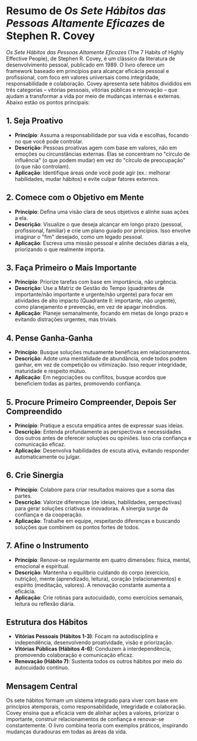 # Resumo de *Os Sete Hábitos das Pessoas Altamente Eficazes* de Stephen R. Covey

*Os Sete Hábitos das Pessoas Altamente Eficazes* (The 7 Habits of Highly Effective People), de Stephen R. Covey, é um clássico da literatura de desenvolvimento pessoal, publicado em 1989. O livro oferece um framework baseado em princípios para alcançar eficácia pessoal e profissional, com foco em valores universais como integridade, responsabilidade e colaboração. Covey apresenta sete hábitos divididos em três categorias – vitórias pessoais, vitórias públicas e renovação – que ajudam a transformar a vida por meio de mudanças internas e externas. Abaixo estão os pontos principais:

## 1. Seja Proativo
- **Princípio**: Assuma a responsabilidade por sua vida e escolhas, focando no que você pode controlar.
- **Descrição**: Pessoas proativas agem com base em valores, não em emoções ou circunstâncias externas. Elas se concentram no "círculo de influência" (o que podem mudar) em vez do "círculo de preocupação" (o que não controlam).
- **Aplicação**: Identifique áreas onde você pode agir (ex.: melhorar habilidades, mudar hábitos) e evite culpar fatores externos.

## 2. Comece com o Objetivo em Mente
- **Princípio**: Defina uma visão clara de seus objetivos e alinhe suas ações a ela.
- **Descrição**: Visualize o que deseja alcançar em longo prazo (pessoal, profissional, familiar) e crie um plano guiado por princípios. Isso envolve imaginar o "fim" desejado, como um legado pessoal.
- **Aplicação**: Escreva uma missão pessoal e alinhe decisões diárias a ela, priorizando o que realmente importa.

## 3. Faça Primeiro o Mais Importante
- **Princípio**: Priorize tarefas com base em importância, não urgência.
- **Descrição**: Use a Matriz de Gestão do Tempo (quadrantes de importante/não importante e urgente/não urgente) para focar em atividades de alto impacto (Quadrante II: importante, não urgente), como planejamento e prevenção, em vez de apagar incêndios.
- **Aplicação**: Planeje semanalmente, focando em metas de longo prazo e evitando distrações urgentes, mas triviais.

## 4. Pense Ganha-Ganha
- **Princípio**: Busque soluções mutuamente benéficas em relacionamentos.
- **Descrição**: Adote uma mentalidade de abundância, onde todos podem ganhar, em vez de competição ou vitimização. Isso requer integridade, maturidade e respeito mútuo.
- **Aplicação**: Em negociações ou conflitos, busque acordos que beneficiem todas as partes, promovendo confiança.

## 5. Procure Primeiro Compreender, Depois Ser Compreendido
- **Princípio**: Pratique a escuta empática antes de expressar suas ideias.
- **Descrição**: Entenda profundamente as perspectivas e necessidades dos outros antes de oferecer soluções ou opiniões. Isso cria confiança e comunicação eficaz.
- **Aplicação**: Desenvolva habilidades de escuta ativa, evitando responder automaticamente ou julgar.

## 6. Crie Sinergia
- **Princípio**: Colabore para criar resultados maiores que a soma das partes.
- **Descrição**: Valorize diferenças (de ideias, habilidades, perspectivas) para gerar soluções criativas e inovadoras. A sinergia surge da confiança e da cooperação.
- **Aplicação**: Trabalhe em equipe, respeitando diferenças e buscando soluções que combinem os pontos fortes de todos.

## 7. Afine o Instrumento
- **Princípio**: Renove-se regularmente em quatro dimensões: física, mental, emocional e espiritual.
- **Descrição**: Mantenha o equilíbrio cuidando do corpo (exercício, nutrição), mente (aprendizado, leitura), coração (relacionamentos) e espírito (meditação, valores). A renovação constante aumenta a eficácia.
- **Aplicação**: Crie rotinas para autocuidado, como exercícios semanais, leitura ou reflexão diária.

## Estrutura dos Hábitos
- **Vitórias Pessoais (Hábitos 1-3)**: Focam na autodisciplina e independência, desenvolvendo proatividade, visão e priorização.
- **Vitórias Públicas (Hábitos 4-6)**: Conduzem à interdependência, promovendo colaboração e comunicação eficaz.
- **Renovação (Hábito 7)**: Sustenta todos os outros hábitos por meio do autocuidado contínuo.

## Mensagem Central
Os sete hábitos formam um sistema integrado para viver com base em princípios atemporais, como responsabilidade, integridade e colaboração. Covey ensina que a eficácia vem de alinhar ações a valores, priorizar o importante, construir relacionamentos de confiança e renovar-se constantemente. O livro combina teoria com exemplos práticos, inspirando mudanças duradouras em todas as áreas da vida.
